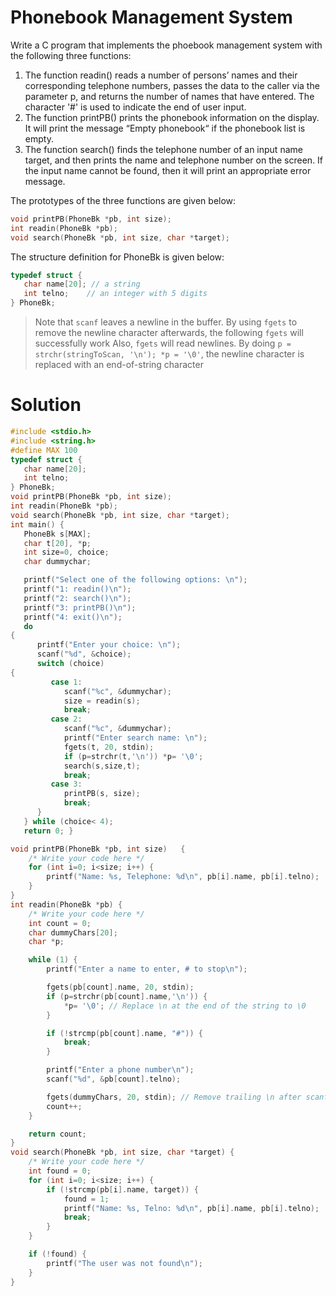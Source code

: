 # Phonebook Management System

Write a C program that implements the phoebook management system with the following three
functions:

1. The function readin() reads a number of persons’ names and their corresponding
   telephone numbers, passes the data to the caller via the parameter p, and returns the
   number of names that have entered. The character '#' is used to indicate the end of
   user input.
2. The function printPB() prints the phonebook information on the display. It will print the
   message “Empty phonebook“ if the phonebook list is empty.
3. The function search() finds the telephone number of an input name target, and then
   prints the name and telephone number on the screen. If the input name cannot be
   found, then it will print an appropriate error message.

The prototypes of the three functions are given below:

```c
void printPB(PhoneBk *pb, int size);
int readin(PhoneBk *pb);
void search(PhoneBk *pb, int size, char *target);
```

The structure definition for PhoneBk is given below:

```c
typedef struct {
   char name[20]; // a string
   int telno;    // an integer with 5 digits
} PhoneBk;
```

> Note that `scanf` leaves a newline in the buffer. By using `fgets` to remove the newline character afterwards, the following `fgets` will successfully work
> Also, `fgets` will read newlines. By doing `p = strchr(stringToScan, '\n'); *p = '\0'`, the newline character is replaced with an end-of-string character

# Solution

```c
#include <stdio.h>
#include <string.h>
#define MAX 100
typedef struct {
   char name[20];
   int telno;
} PhoneBk;
void printPB(PhoneBk *pb, int size);
int readin(PhoneBk *pb);
void search(PhoneBk *pb, int size, char *target);
int main() {
   PhoneBk s[MAX];
   char t[20], *p;
   int size=0, choice;
   char dummychar;

   printf("Select one of the following options: \n");
   printf("1: readin()\n");
   printf("2: search()\n");
   printf("3: printPB()\n");
   printf("4: exit()\n");
   do
{
      printf("Enter your choice: \n");
      scanf("%d", &choice);
      switch (choice)
{
         case 1:
            scanf("%c", &dummychar);
            size = readin(s);
            break;
         case 2:
            scanf("%c", &dummychar);
            printf("Enter search name: \n");
            fgets(t, 20, stdin);
            if (p=strchr(t,'\n')) *p= '\0';
            search(s,size,t);
            break;
         case 3:
            printPB(s, size);
            break;
      }
   } while (choice< 4);
   return 0; }

void printPB(PhoneBk *pb, int size)   {
    /* Write your code here */
    for (int i=0; i<size; i++) {
        printf("Name: %s, Telephone: %d\n", pb[i].name, pb[i].telno);
    }
}
int readin(PhoneBk *pb) {
    /* Write your code here */
    int count = 0;
    char dummyChars[20];
    char *p;

    while (1) {
        printf("Enter a name to enter, # to stop\n");

        fgets(pb[count].name, 20, stdin);
        if (p=strchr(pb[count].name,'\n')) {
            *p= '\0'; // Replace \n at the end of the string to \0
        }

        if (!strcmp(pb[count].name, "#")) {
            break;
        }

        printf("Enter a phone number\n");
        scanf("%d", &pb[count].telno);

        fgets(dummyChars, 20, stdin); // Remove trailing \n after scanf from stdin
        count++;
    }

    return count;
}
void search(PhoneBk *pb, int size, char *target) {
    /* Write your code here */
    int found = 0;
    for (int i=0; i<size; i++) {
        if (!strcmp(pb[i].name, target)) {
            found = 1;
            printf("Name: %s, Telno: %d\n", pb[i].name, pb[i].telno);
            break;
        }
    }

    if (!found) {
        printf("The user was not found\n");
    }
}
```
